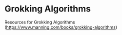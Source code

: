 # Grokking Algorithms
Resources for Grokking Algorithms (https://www.manning.com/books/grokking-algorithms)
